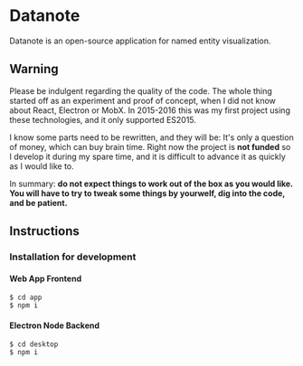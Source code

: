 # Datanote

Datanote is an open-source application for named entity
visualization.

## Warning

Please be indulgent regarding the quality of the code.
The whole thing started off as an experiment and proof of concept, when I did not know about React, Electron or MobX. 
In 2015-2016 this was my first project using these technologies, and it only supported ES2015.

I know some parts need to be rewritten, and they will be:
It's only a question of money, which can buy brain time.
Right now the project is **not funded** so I develop it
during my spare time, and it is difficult to advance it
as quickly as I would like to.

In summary: **do not expect things to work out of the box as you would like. You will have to try to tweak some things by yourwelf, dig into the code, and be patient.**

## Instructions

### Installation for development

#### Web App Frontend
    $ cd app
    $ npm i

#### Electron Node Backend

    $ cd desktop
    $ npm i
